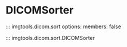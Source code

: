 # DICOMSorter

<!-- Only show the module level docstring  -->
::: imgtools.dicom.sort
    options:
      members: false

::: imgtools.dicom.sort.DICOMSorter
